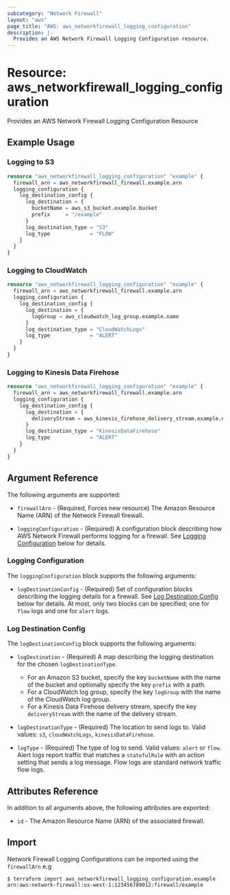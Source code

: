```yaml
---
subcategory: "Network Firewall"
layout: "aws"
page_title: "AWS: aws_networkfirewall_logging_configuration"
description: |-
  Provides an AWS Network Firewall Logging Configuration resource.
---
```


# Resource: aws_networkfirewall_logging_configuration

Provides an AWS Network Firewall Logging Configuration Resource

## Example Usage

### Logging to S3

```terraform
resource "aws_networkfirewall_logging_configuration" "example" {
  firewall_arn = aws_networkfirewall_firewall.example.arn
  logging_configuration {
    log_destination_config {
      log_destination = {
        bucketName = aws_s3_bucket.example.bucket
        prefix     = "/example"
      }
      log_destination_type = "S3"
      log_type             = "FLOW"
    }
  }
}
```

### Logging to CloudWatch

```terraform
resource "aws_networkfirewall_logging_configuration" "example" {
  firewall_arn = aws_networkfirewall_firewall.example.arn
  logging_configuration {
    log_destination_config {
      log_destination = {
        logGroup = aws_cloudwatch_log_group.example.name
      }
      log_destination_type = "CloudWatchLogs"
      log_type             = "ALERT"
    }
  }
}
```

### Logging to Kinesis Data Firehose

```terraform
resource "aws_networkfirewall_logging_configuration" "example" {
  firewall_arn = aws_networkfirewall_firewall.example.arn
  logging_configuration {
    log_destination_config {
      log_destination = {
        deliveryStream = aws_kinesis_firehose_delivery_stream.example.name
      }
      log_destination_type = "KinesisDataFirehose"
      log_type             = "ALERT"
    }
  }
}
```

## Argument Reference

The following arguments are supported:

* `firewallArn` - (Required, Forces new resource) The Amazon Resource Name (ARN) of the Network Firewall firewall.

* `loggingConfiguration` - (Required) A configuration block describing how AWS Network Firewall performs logging for a firewall. See [Logging Configuration](#logging-configuration) below for details.

### Logging Configuration

The `loggingConfiguration` block supports the following arguments:

* `logDestinationConfig` - (Required) Set of configuration blocks describing the logging details for a firewall. See [Log Destination Config](#log-destination-config) below for details. At most, only two blocks can be specified; one for `flow` logs and one for `alert` logs.

### Log Destination Config

The `logDestinationConfig` block supports the following arguments:

* `logDestination` - (Required) A map describing the logging destination for the chosen `logDestinationType`.
    * For an Amazon S3 bucket, specify the key `bucketName` with the name of the bucket and optionally specify the key `prefix` with a path.
    * For a CloudWatch log group, specify the key `logGroup` with the name of the CloudWatch log group.
    * For a Kinesis Data Firehose delivery stream, specify the key `deliveryStream` with the name of the delivery stream.

* `logDestinationType` - (Required) The location to send logs to. Valid values: `s3`, `cloudWatchLogs`, `kinesisDataFirehose`.

* `logType` - (Required) The type of log to send. Valid values: `alert` or `flow`. Alert logs report traffic that matches a `statefulRule` with an action setting that sends a log message. Flow logs are standard network traffic flow logs.

## Attributes Reference

In addition to all arguments above, the following attributes are exported:

* `id` - The Amazon Resource Name (ARN) of the associated firewall.

## Import

Network Firewall Logging Configurations can be imported using the `firewallArn` e.g

```
$ terraform import aws_networkfirewall_logging_configuration.example arn:aws:network-firewall:us-west-1:123456789012:firewall/example
```

<!-- cache-key: cdktf-0.17.0-pre.15 input-22cbd6e82e9e6cb45998083d29a975e5c7b7912e0c94bfcac347cc5498db4dc7 -->